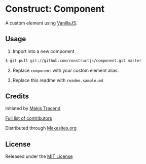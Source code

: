 # Construct: Component

A custom element using [VanillaJS](http://vanilla-js.com/).

## Usage

1. Import into a new component
```sh
$ git pull git://github.com/constructjs/component.git master
```

2. Replace ```component``` with your custom element alias.

3. Replace this readme with ```readme.sample.md```


## Credits

Initiated by [Makis Tracend](http://github.com/tracend)

[Full list of contributors](https://github.com/constructjs/component/graphs/contributors)

Distributed through [Makesites.org](http://makesites.org/)


## License

Released under the [MIT License](http://makesites.org/licenses/MIT)
